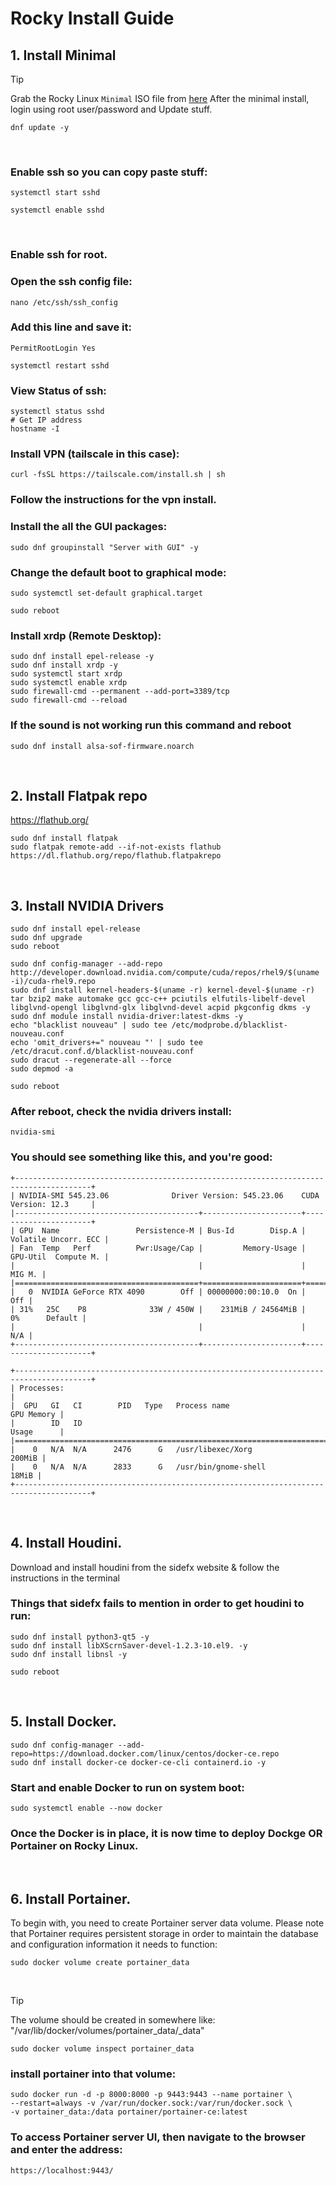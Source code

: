 # Rocky Install Guide

## 1. Install Minimal

> [!TIP]
> Grab the Rocky Linux `Minimal` ISO file from [here](https://rockylinux.org/download)
> After the minimal install, login using root user/password and Update stuff.

```
dnf update -y
```
<br>

### Enable ssh so you can copy paste stuff:
```
systemctl start sshd
```
```
systemctl enable sshd
```
<br>

### Enable ssh for root.

### Open the ssh config file:
```
nano /etc/ssh/ssh_config
```
### Add this line and save it:
```
PermitRootLogin Yes
```
```
systemctl restart sshd
```
### View Status of ssh:
```
systemctl status sshd
# Get IP address
hostname -I
```
### Install VPN (tailscale in this case):
```
curl -fsSL https://tailscale.com/install.sh | sh
```
### Follow the instructions for the vpn install.

### Install the all the GUI packages:
```
sudo dnf groupinstall "Server with GUI" -y
```
### Change the default boot to graphical mode:
```
sudo systemctl set-default graphical.target
```
```
sudo reboot
```
### Install xrdp (Remote Desktop):
```
sudo dnf install epel-release -y
sudo dnf install xrdp -y
sudo systemctl start xrdp
sudo systemctl enable xrdp
sudo firewall-cmd --permanent --add-port=3389/tcp
sudo firewall-cmd --reload
```
### If the sound is not working run this command and reboot
```
sudo dnf install alsa-sof-firmware.noarch
```
<br>

## 2. Install Flatpak repo
https://flathub.org/
```
sudo dnf install flatpak
sudo flatpak remote-add --if-not-exists flathub https://dl.flathub.org/repo/flathub.flatpakrepo
```
<br>

## 3. Install NVIDIA Drivers
```
sudo dnf install epel-release 
sudo dnf upgrade 
sudo reboot
```
```
sudo dnf config-manager --add-repo http://developer.download.nvidia.com/compute/cuda/repos/rhel9/$(uname -i)/cuda-rhel9.repo 
sudo dnf install kernel-headers-$(uname -r) kernel-devel-$(uname -r) tar bzip2 make automake gcc gcc-c++ pciutils elfutils-libelf-devel libglvnd-opengl libglvnd-glx libglvnd-devel acpid pkgconfig dkms -y
sudo dnf module install nvidia-driver:latest-dkms -y 
echo "blacklist nouveau" | sudo tee /etc/modprobe.d/blacklist-nouveau.conf 
echo 'omit_drivers+=" nouveau "' | sudo tee /etc/dracut.conf.d/blacklist-nouveau.conf 
sudo dracut --regenerate-all --force 
sudo depmod -a
```
```
sudo reboot
````
### After reboot, check the nvidia drivers install:
```
nvidia-smi
```
### You should see something like this, and you're good:
```
+---------------------------------------------------------------------------------------+
| NVIDIA-SMI 545.23.06              Driver Version: 545.23.06    CUDA Version: 12.3     |
|-----------------------------------------+----------------------+----------------------+
| GPU  Name                 Persistence-M | Bus-Id        Disp.A | Volatile Uncorr. ECC |
| Fan  Temp   Perf          Pwr:Usage/Cap |         Memory-Usage | GPU-Util  Compute M. |
|                                         |                      |               MIG M. |
|=========================================+======================+======================|
|   0  NVIDIA GeForce RTX 4090        Off | 00000000:00:10.0  On |                  Off |
| 31%   25C    P8              33W / 450W |    231MiB / 24564MiB |      0%      Default |
|                                         |                      |                  N/A |
+-----------------------------------------+----------------------+----------------------+

+---------------------------------------------------------------------------------------+
| Processes:                                                                            |
|  GPU   GI   CI        PID   Type   Process name                            GPU Memory |
|        ID   ID                                                             Usage      |
|=======================================================================================|
|    0   N/A  N/A      2476      G   /usr/libexec/Xorg                           200MiB |
|    0   N/A  N/A      2833      G   /usr/bin/gnome-shell                         18MiB |
+---------------------------------------------------------------------------------------+
```
<br>

## 4. Install Houdini.
Download and install houdini from the sidefx website & follow the instructions in the terminal

### Things that sidefx fails to mention in order to get houdini to run:
```
sudo dnf install python3-qt5 -y 
sudo dnf install libXScrnSaver-devel-1.2.3-10.el9. -y
sudo dnf install libnsl -y
```
```
sudo reboot
```
<br>

## 5. Install Docker.
```
sudo dnf config-manager --add-repo=https://download.docker.com/linux/centos/docker-ce.repo
sudo dnf install docker-ce docker-ce-cli containerd.io -y
```
### Start and enable Docker to run on system boot:
```
sudo systemctl enable --now docker
```
### Once the Docker is in place, it is now time to deploy Dockge OR Portainer on Rocky Linux.
<br>

## 6. Install Portainer.
To begin with, you need to create Portainer server data volume. Please note that Portainer requires persistent storage in order to maintain the database and configuration information it needs to function:
```
sudo docker volume create portainer_data
```
<br>

> [!TIP]
> The volume should be created in somewhere like:
> "/var/lib/docker/volumes/portainer_data/_data"


```
sudo docker volume inspect portainer_data
```
### install portainer into that volume:
```
sudo docker run -d -p 8000:8000 -p 9443:9443 --name portainer \
--restart=always -v /var/run/docker.sock:/var/run/docker.sock \
-v portainer_data:/data portainer/portainer-ce:latest
```
### To access Portainer server UI, then navigate to the browser and enter the address:
```
https://localhost:9443/
```
